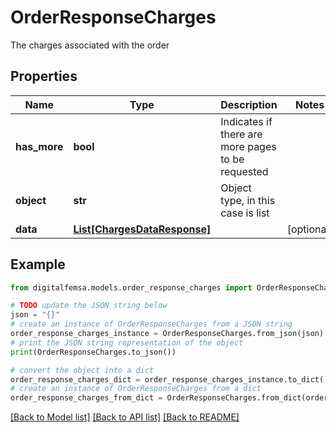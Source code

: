 # OrderResponseCharges

The charges associated with the order

## Properties

Name | Type | Description | Notes
------------ | ------------- | ------------- | -------------
**has_more** | **bool** | Indicates if there are more pages to be requested | 
**object** | **str** | Object type, in this case is list | 
**data** | [**List[ChargesDataResponse]**](ChargesDataResponse.md) |  | [optional] 

## Example

```python
from digitalfemsa.models.order_response_charges import OrderResponseCharges

# TODO update the JSON string below
json = "{}"
# create an instance of OrderResponseCharges from a JSON string
order_response_charges_instance = OrderResponseCharges.from_json(json)
# print the JSON string representation of the object
print(OrderResponseCharges.to_json())

# convert the object into a dict
order_response_charges_dict = order_response_charges_instance.to_dict()
# create an instance of OrderResponseCharges from a dict
order_response_charges_from_dict = OrderResponseCharges.from_dict(order_response_charges_dict)
```
[[Back to Model list]](../README.md#documentation-for-models) [[Back to API list]](../README.md#documentation-for-api-endpoints) [[Back to README]](../README.md)


